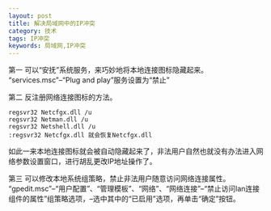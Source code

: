 ```yaml
---
layout: post
title: 解决局域网中的IP冲突
category: 技术
tags: IP冲突
keywords: 局域网,IP冲突
---
```


第一 可以“安抚”系统服务，来巧妙地将本地连接图标隐藏起来。 
“services.msc”–“Plug and play”服务设置为“禁止”   

第二 反注册网络连接图标的方法。

```
regsvr32 Netcfgx.dll /u
regsvr32 Netman.dll /u
regsvr32 Netshell.dll /u
:regsvr32 Netcfgx.dll 就会恢复Netcfgx.dll
```
如此一来本地连接图标就会被自动隐藏起来了，非法用户自然也就没有办法进入网络参数设置窗口，进行胡乱更改IP地址操作了。

第三 可以修改本地系统组策略，禁止非法用户随意访问网络连接属性。  
 “gpedit.msc”–“用户配置”、“管理模板”、“网络”、“网络连接”–“禁止访问lan连接组件的属性”组策略选项，–选中其中的“已启用”选项，再单击“确定”按钮。